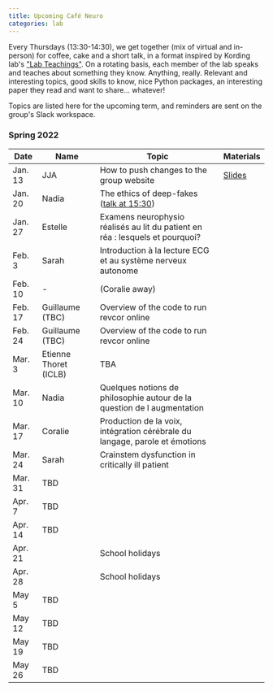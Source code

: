 ```yaml
---
title: Upcoming Café Neuro
categories: lab
---
```


Every Thursdays (13:30-14:30), we get together (mix of virtual and in-person) for coffee, cake and a short talk, in a format inspired by Kording lab's ["Lab Teachings"](http://kordinglab.com/2021/01/01/upcoming-lab-teaching.html). On a rotating basis, each member of the lab speaks and teaches about something they know. Anything, really. Relevant and interesting topics, good skills to know, nice Python packages, an interesting paper they read and want to share... whatever! 

Topics are listed here for the upcoming term, and reminders are sent on the group's Slack workspace. 

### Spring 2022

| Date | Name | Topic | Materials |
|------|------|-------| -------- |
| Jan. 13 | JJA | How to push changes to the group website | [Slides]({{site.baseurl}}/documents/cafe_neuro/2022_01_13_Github.pdf) |
| Jan. 20 | Nadia | The ethics of deep-fakes ([talk at 15:30](https://events.femto-st.fr/Conference_Infodemie/fr/programme)) |
| Jan. 27 | Estelle | Examens neurophysio réalisés au lit du patient en réa : lesquels et pourquoi? |  |
| Feb. 3 | Sarah | Introduction à la lecture ECG et au système nerveux autonome |
| Feb. 10 | - | (Coralie away) |
| Feb. 17 | Guillaume (TBC) | Overview of the code to run revcor online |
| Feb. 24 | Guillaume (TBC) | Overview of the code to run revcor online |
| Mar. 3 | Etienne Thoret (ICLB) | TBA  |   
| Mar. 10 | Nadia | Quelques notions de philosophie autour de la question de l augmentation |  |
| Mar. 17 | Coralie | Production de la voix, intégration cérébrale du langage, parole et émotions  |  |
| Mar. 24 | Sarah | Crainstem dysfunction in critically ill patient |  | 
| Mar. 31 | TBD |  |  | 
| Apr. 7 | TBD |  |  |
| Apr. 14 | TBD |  |  |
| Apr. 21 |  | School holidays |  | 
| Apr. 28 |  | School holidays |  | 
| May 5 | TBD |  |  | 
| May 12 | TBD |  |  |
| May 19 | TBD |  |  |
| May 26 | TBD |  |  |

